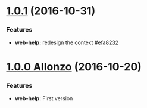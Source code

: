<a name="1.0.1"></a>
# [1.0.1](https://github.com/CodeCorico/allons-y-web-help/compare/1.0.0...1.0.1) (2016-10-31)

### Features
* **web-help:** redesign the context [#efa8232](https://github.com/CodeCorico/allons-y-web-help/commit/efa8232)

<a name="1.0.0"></a>
# [1.0.0 Allonzo](https://github.com/CodeCorico/allons-y-web-help/releases/tag/1.0.0) (2016-10-20)

### Features
* **web-help:** First version
